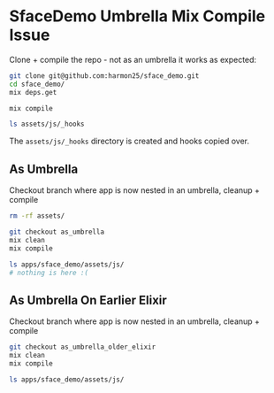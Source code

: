 # SfaceDemo Umbrella Mix Compile Issue

Clone + compile the repo - not as an umbrella it works as expected: 

```sh
git clone git@github.com:harmon25/sface_demo.git
cd sface_demo/
mix deps.get

mix compile

ls assets/js/_hooks

```

The `assets/js/_hooks` directory is created and hooks copied over.


## As Umbrella

Checkout branch where app is now nested in an umbrella, cleanup + compile

```sh
rm -rf assets/

git checkout as_umbrella
mix clean 
mix compile 

ls apps/sface_demo/assets/js/
# nothing is here :(
```


## As Umbrella On Earlier Elixir

Checkout branch where app is now nested in an umbrella, cleanup + compile

```sh
git checkout as_umbrella_older_elixir
mix clean 
mix compile 

ls apps/sface_demo/assets/js/

```